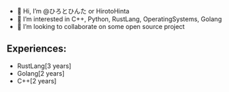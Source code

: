 - 👋 Hi, I’m @ひろとひんた or HirotoHinta
- 👀 I’m interested in C++, Python, RustLang, OperatingSystems, Golang
- 💞️ I’m looking to collaborate on some open source project

## Experiences:
- RustLang[3 years]
- Golang[2 years]
- C++[2 years]
